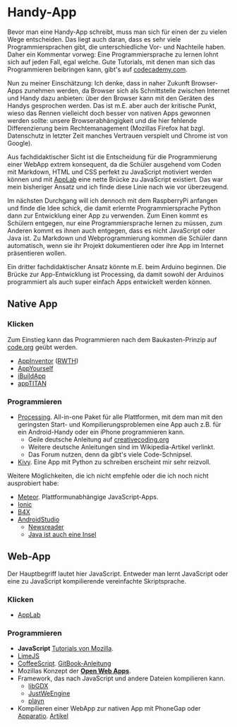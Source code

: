 Handy-App
========
Bevor man eine Handy-App schreibt, muss man sich für einen der zu vielen Wege entscheiden. Das liegt auch daran, dass es sehr viele Programmiersprachen gibt, die unterschiedliche Vor- und Nachteile haben. Daher ein Kommentar vorweg: Eine Programmiersprache zu lernen lohnt sich auf jeden Fall, egal welche. Gute Tutorials, mit denen man sich das Programmieren beibringen kann, gibt's auf [codecademy.com](https://www.codecademy.com/).

Nun zu meiner Einschätzung: Ich denke, dass in naher Zukunft Browser-Apps zunehmen werden, da Browser sich als Schnittstelle zwischen Internet und Handy dazu anbieten: über den Browser kann mit den Geräten des Handys gesprochen werden. Das ist m.E. aber auch der kritische Punkt, wieso das Rennen vielleicht doch besser von nativen Apps gewonnen werden sollte: unsere Browserabhängigkeit und die hier fehlende Differenzierung beim Rechtemanagement (Mozillas Firefox hat bzgl. Datenschutz in letzter Zeit manches Vertrauen verspielt und Chrome ist von Google).

Aus fachdidaktischer Sicht ist die Entscheidung für die Programmierung einer WebApp extrem konsequent, da die Schüler ausgehend vom Coden mit Markdown, HTML und CSS perfekt zu JavaScript motiviert werden können und mit [AppLab](https://code.org/educate/applab) eine nette Brücke zu JavaScript existiert. Das war mein bisheriger Ansatz und ich finde diese Linie nach wie vor überzeugend.

Im nächsten Durchgang will ich dennoch mit dem RaspberryPi anfangen und finde die Idee schick, die damit erlernte Programmiersprache Python dann zur Entwicklung einer App zu verwenden. Zum Einen kommt es Schülern entgegen, nur eine Programmiersprache lernen zu müssen, zum Anderen kommt es ihnen auch entgegen, dass es nicht JavaScript oder Java ist. Zu Markdown und Webprogrammierung kommen die Schüler dann automatisch, wenn sie ihr Projekt dokumentieren oder ihre App im Internet präsentieren wollen.

Ein dritter fachdidaktischer Ansatz könnte m.E. beim Arduino beginnen. Die Brücke zur App-Entwicklung ist Processing, da damit sowohl der Arduinos programmiert als auch super einfach Apps entwickelt werden können.

## Native App

### Klicken
Zum Einstieg kann das Programmieren nach dem Baukasten-Prinzip auf [code.org](https://studio.code.org/s/20-hour) geübt werden.

* [AppInventor](http://appinventor.mit.edu/explore/) ([RWTH](http://schuelerlabor.informatik.rwth-aachen.de/sites/default/files/dokumente/Einrichten%20des%20MIT%20AppInventor.pdf))
* [AppYourself](http://appyourself.net/de) 
* [iBuildApp](http://ibuildapp.com/)
* [appTITAN](http://www.apptitan.de/de/)


### Programmieren
* [Processing](https://de.wikipedia.org/wiki/Processing). All-in-one Paket für alle Plattformen, mit dem man mit den geringsten Start- und Kompilierungsproblemen eine App auch z.B. für ein Android-Handy oder ein iPhone programmieren kann.
	* Geile deutsche Anleitung auf [creativecoding.org](http://www.creativecoding.org/)
	* Weitere deutsche Anleitungen sind im Wikipedia-Artikel verlinkt.
	* Das Forum nutzen, denn da gibt's viele Code-Schnipsel.
* [Kivy](https://de.wikipedia.org/wiki/Kivy). Eine App mit Python zu schreiben erscheint mir sehr reizvoll.

Weitere Möglichkeiten, die ich nicht empfehle oder die ich noch nicht ausprobiert habe:
* [Meteor](https://www.meteor.com/). Plattformunabhängige JavaScript-Apps.
* [Ionic](https://github.com/driftyco/ionic)
* [B4X](https://www.b4x.com)
* [AndroidStudio](https://developer.android.com/sdk/index.html)
	* [Newsreader](https://www.androidpit.de/android-entwickler-studio-erste-app#)
	* [Java ist auch eine Insel](http://www.amazon.de/Java-auch-eine-Insel-Programmieren/dp/3898427471)



## Web-App
Der Hauptbegriff lautet hier JavaScript. Entweder man lernt JavaScript oder eine zu JavaScript kompilierende vereinfachte Skriptsprache.

### Klicken
* [AppLab](https://code.org/educate/applab)

### Programmieren
* **JavaScript** [Tutorials von Mozilla](https://developer.mozilla.org/en-US/docs/Web/Tutorials).
* [LimeJS](https://github.com/digitalfruit/limejs)
* [CoffeeScript](http://coffeescript.org/). [GitBook-Anleitung](https://weakish.gitbooks.io/cs4cats/content/coffeescript-for-cats.html)
* Mozillas Konzept der **[Open Web Apps](https://developer.mozilla.org/en-US/Apps/Fundamentals/Quickstart/Build/Intro_to_open_web_apps)**.
* Framework, das nach JavaScript und andere Dateien kompilieren kann.
	* [libGDX](https://github.com/libgdx/libgdx)
	* [JustWeEngine](https://github.com/lfkdsk/JustWeEngine)
	* [playn](https://github.comQDF/playn/playn)
* Kompilieren einer WebApp zur nativen App mit PhoneGap oder [Apparatio](http://apparat.io/). [Artikel](http://softwareas.com/is-this-what-the-app-of-2015-looks-like-html5-coffeescript-less-webstore-phonegap-apparatio/)

